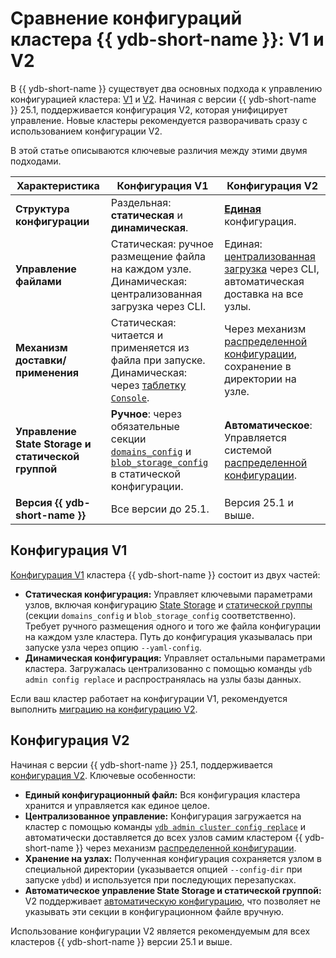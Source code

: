 # Сравнение конфигураций кластера {{ ydb-short-name }}: V1 и V2

В {{ ydb-short-name }} существует два основных подхода к управлению конфигурацией кластера: [V1](../configuration-management/configuration-v1/index.md) и [V2](../configuration-management/configuration-v2/index.md). Начиная с версии {{ ydb-short-name }} 25.1, поддерживается конфигурация V2, которая унифицирует управление. Новые кластеры рекомендуется разворачивать сразу с использованием конфигурации V2.

В этой статье описываются ключевые различия между этими двумя подходами.

| Характеристика                 | Конфигурация V1                                  | Конфигурация V2                                     |
| ------------------------------ | ----------------------------------------------------------------- | ------------------------------------------------------------------------ |
| **Структура конфигурации**    | Раздельная: **статическая** и **динамическая**.                     | [**Единая**](../configuration-management/configuration-v2/config-overview.md) конфигурация.                                                 |
| **Управление файлами**        | Статическая: ручное размещение файла на каждом узле.<br>Динамическая: централизованная загрузка через CLI. | Единая: [централизованная загрузка](../configuration-management/configuration-v2/update-config.md) через CLI, автоматическая доставка на все узлы. |
| **Механизм доставки/применения** | Статическая: читается и применяется из файла при запуске.<br>Динамическая: через [таблетку `Console`](../../concepts/glossary.md#console). | Через механизм [распределенной конфигурации](../../concepts/glossary.md#distributed-configuration), сохранение в директории на узле.            |
| **Управление State Storage и статической группой** | **Ручное**: через обязательные секции [`domains_config`](../../reference/configuration/index.md#domains-state) и [`blob_storage_config`](../../reference/configuration/index.md#blob_storage_config) в статической конфигурации. | **Автоматическое**: Управляется системой [распределенной конфигурации](../../concepts/glossary.md#distributed-configuration). |
| **Версия {{ ydb-short-name }}**      | Все версии до 25.1.                                              | Версия 25.1 и выше.                                                      |

## Конфигурация V1

[Конфигурация V1](../configuration-management/configuration-v1/index.md) кластера {{ ydb-short-name }} состоит из двух частей:

*   **Статическая конфигурация:** Управляет ключевыми параметрами узлов, включая конфигурацию [State Storage](../../reference/configuration/index.md#domains-state) и [статической группы](../../reference/configuration/index.md#blob_storage_config) (секции `domains_config` и `blob_storage_config` соответственно). Требует ручного размещения одного и того же файла конфигурации на каждом узле кластера. Путь до конфигурация указывалась при запуске узла через опцию `--yaml-config`.
*   **Динамическая конфигурация:** Управляет остальными параметрами кластера. Загружалась централизованно с помощью команды `ydb admin config replace` и распространялась на узлы базы данных.

Если ваш кластер работает на конфигурации V1, рекомендуется выполнить [миграцию на конфигурацию V2](migration/migration-to-v2.md).

## Конфигурация V2

Начиная с версии {{ ydb-short-name }} 25.1, поддерживается [конфигурация V2](../configuration-management/configuration-v2/config-overview.md). Ключевые особенности:

*   **Единый конфигурационный файл:** Вся конфигурация кластера хранится и управляется как единое целое.
*   **Централизованное управление:** Конфигурация загружается на кластер с помощью команды [`ydb admin cluster config replace`](../configuration-management/configuration-v2/update-config.md) и автоматически доставляется до всех узлов самим кластером {{ ydb-short-name }} через механизм [распределенной конфигурации](../../concepts/glossary.md#distributed-configuration).
*   **Хранение на узлах:** Полученная конфигурация сохраняется узлом в специальной директории (указывается опцией `--config-dir` при запуске `ydbd`) и используется при последующих перезапусках.
*   **Автоматическое управление State Storage и статической группой:** V2 поддерживает [автоматическую конфигурацию](../configuration-management/configuration-v2/config-overview.md), что позволяет не указывать эти секции в конфигурационном файле вручную.

Использование конфигурации V2 является рекомендуемым для всех кластеров {{ ydb-short-name }} версии 25.1 и выше.
 